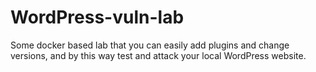 # WordPress-vuln-lab
Some docker based lab that you can easily add plugins and change versions, and by this way test and attack your local WordPress website.
